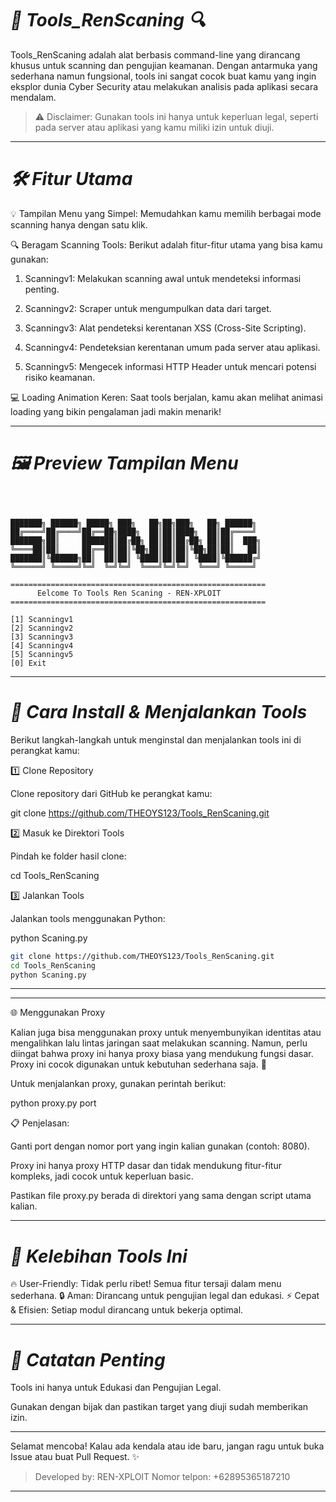 # *🚀 Tools_RenScaning 🔍*

Tools_RenScaning adalah alat berbasis command-line yang dirancang khusus untuk scanning dan pengujian keamanan. Dengan antarmuka yang sederhana namun fungsional, tools ini sangat cocok buat kamu yang ingin eksplor dunia Cyber Security atau melakukan analisis pada aplikasi secara mendalam.

> ⚠️ Disclaimer: Gunakan tools ini hanya untuk keperluan legal, seperti pada server atau aplikasi yang kamu miliki izin untuk diuji.




---

# *🛠️ Fitur Utama*

💡 Tampilan Menu yang Simpel:
Memudahkan kamu memilih berbagai mode scanning hanya dengan satu klik.

🔍 Beragam Scanning Tools:
Berikut adalah fitur-fitur utama yang bisa kamu gunakan:

1. Scanningv1: Melakukan scanning awal untuk mendeteksi informasi penting.


2. Scanningv2: Scraper untuk mengumpulkan data dari target.


3. Scanningv3: Alat pendeteksi kerentanan XSS (Cross-Site Scripting).


4. Scanningv4: Pendeteksian kerentanan umum pada server atau aplikasi.


5. Scanningv5: Mengecek informasi HTTP Header untuk mencari potensi risiko keamanan.



💻 Loading Animation Keren:
Saat tools berjalan, kamu akan melihat animasi loading yang bikin pengalaman jadi makin menarik!


---

# *🖼️ Preview Tampilan Menu*

```



███████╗ ██████╗ █████╗ ███╗   ██╗██╗███╗   ██╗ ██████╗ 
██╔════╝██╔════╝██╔══██╗████╗  ██║██║████╗  ██║██╔════╝ 
███████╗██║     ███████║██╔██╗ ██║██║██╔██╗ ██║██║  ███╗
╚════██║██║     ██╔══██║██║╚██╗██║██║██║╚██╗██║██║   ██║
███████║╚██████╗██║  ██║██║ ╚████║██║██║ ╚████║╚██████╔╝
╚══════╝ ╚═════╝╚═╝  ╚═╝╚═╝  ╚═══╝╚═╝╚═╝  ╚═══╝ ╚═════╝ 
                                                        
=========================================================  
      Eelcome To Tools Ren Scaning - REN-XPLOIT
=========================================================  

[1] Scanningv1  
[2] Scanningv2  
[3] Scanningv3  
[4] Scanningv4  
[5] Scanningv5  
[0] Exit

```

---

# *🔧 Cara Install & Menjalankan Tools*

Berikut langkah-langkah untuk menginstal dan menjalankan tools ini di perangkat kamu:

1️⃣ Clone Repository

Clone repository dari GitHub ke perangkat kamu:

git clone https://github.com/THEOYS123/Tools_RenScaning.git

2️⃣ Masuk ke Direktori Tools

Pindah ke folder hasil clone:

cd Tools_RenScaning

3️⃣ Jalankan Tools

Jalankan tools menggunakan Python:

python Scaning.py

```bash
git clone https://github.com/THEOYS123/Tools_RenScaning.git
cd Tools_RenScaning
python Scaning.py
```
---

---

🌐 Menggunakan Proxy

Kalian juga bisa menggunakan proxy untuk menyembunyikan identitas atau mengalihkan lalu lintas jaringan saat melakukan scanning. Namun, perlu diingat bahwa proxy ini hanya proxy biasa yang mendukung fungsi dasar. Proxy ini cocok digunakan untuk kebutuhan sederhana saja. 🚀

Untuk menjalankan proxy, gunakan perintah berikut:

 python proxy.py port

📋 Penjelasan:

Ganti port dengan nomor port yang ingin kalian gunakan (contoh: 8080).

Proxy ini hanya proxy HTTP dasar dan tidak mendukung fitur-fitur kompleks, jadi cocok untuk keperluan basic.

Pastikan file proxy.py berada di direktori yang sama dengan script utama kalian.



---



# *🎯 Kelebihan Tools Ini*

🔥 User-Friendly: Tidak perlu ribet! Semua fitur tersaji dalam menu sederhana.
🔒 Aman: Dirancang untuk pengujian legal dan edukasi.
⚡ Cepat & Efisien: Setiap modul dirancang untuk bekerja optimal.


---

# *📌 Catatan Penting*

Tools ini hanya untuk Edukasi dan Pengujian Legal.

Gunakan dengan bijak dan pastikan target yang diuji sudah memberikan izin.



---

Selamat mencoba! Kalau ada kendala atau ide baru, jangan ragu untuk buka Issue atau buat Pull Request. ✨

> Developed by: REN-XPLOIT
> Nomor telpon: +62895365187210



---

